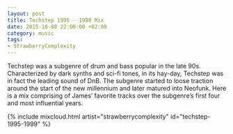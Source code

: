 ```yaml
---
layout: post
title: Techstep 1995 - 1998 Mix
date: 2015-10-08 22:00:00 +02:00
category: music
tags:
- StrawberryComplexity
---
```


Techstep was a subgenre of drum and bass popular in the late 90s. Characterized by dark synths and sci-fi tones, in its hay-day, Techstep was in fact the leading sound of DnB. The subgenre started to loose traction around the start of the new millennium and later matured into Neofunk. Here is a mix comprising of James’ favorite tracks over the subgenre’s first four and most influential years.

{% include mixcloud.html artist="strawberrycomplexity" id="techstep-1995-1999" %}
